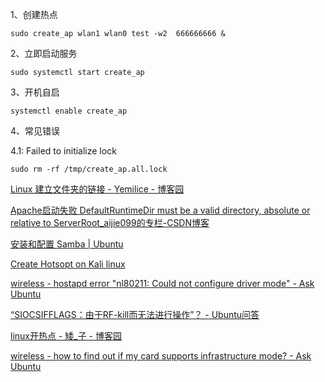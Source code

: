 1、创建热点
```batch
sudo create_ap wlan1 wlan0 test -w2  666666666 &
```

2、立即启动服务
```batch
sudo systemctl start create_ap
```

3、开机自启
```batch
systemctl enable create_ap
```
4、常见错误

4.1: Failed to initialize lock
```batch
sudo rm -rf /tmp/create_ap.all.lock
```

[Linux 建立文件夹的链接 - Yemilice - 博客园](https://www.cnblogs.com/Yemilice/p/6217285.html)

[Apache启动失败 DefaultRuntimeDir must be a valid directory, absolute or relative to ServerRoot_aijie099的专栏-CSDN博客](https://blog.csdn.net/aijie099/article/details/111828295)

[安装和配置 Samba | Ubuntu](https://ubuntu.com/tutorials/install-and-configure-samba#1-overview)

[Create Hotsopt on Kali linux](https://forums.kali.org/showthread.php?4643-Create-Hotsopt-on-Kali-linux)

[wireless - hostapd error "nl80211: Could not configure driver mode" - Ask Ubuntu](https://askubuntu.com/questions/472794/hostapd-error-nl80211-could-not-configure-driver-mode)

[“SIOCSIFFLAGS：由于RF-kill而无法进行操作”？ - Ubuntu问答](https://ubuntuqa.com/article/1570.html)

[linux开热点 - 矮_子 - 博客园](https://www.cnblogs.com/huangshengpeng/p/13860573.html)

[wireless - how to find out if my card supports infrastructure mode? - Ask Ubuntu](https://askubuntu.com/questions/106745/how-to-find-out-if-my-card-supports-infrastructure-mode)
